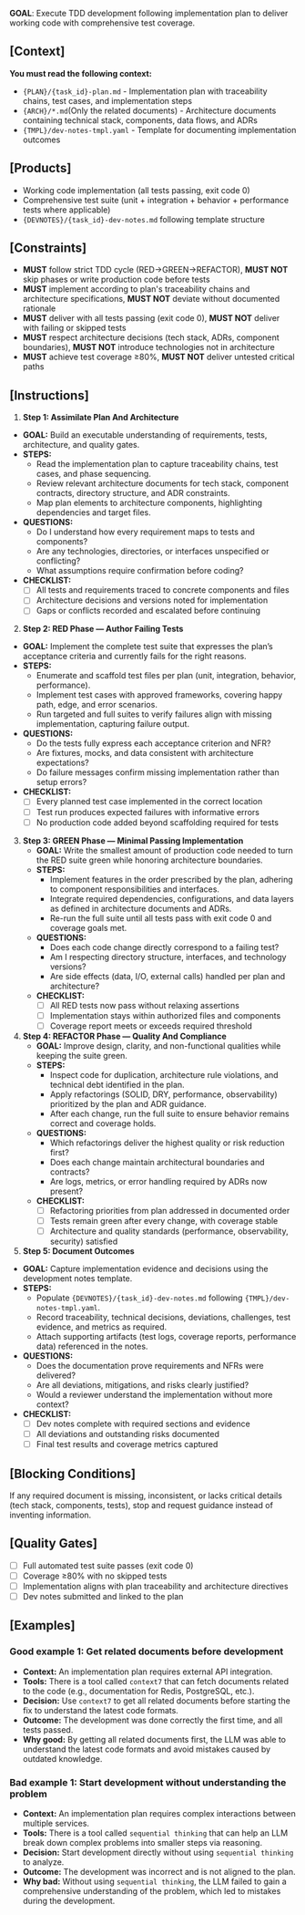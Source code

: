 **GOAL**: Execute TDD development following implementation plan to deliver working code with comprehensive test coverage.

## [Context]
**You must read the following context:**
- `{PLAN}/{task_id}-plan.md` - Implementation plan with traceability chains, test cases, and implementation steps
- `{ARCH}/*.md`(Only the related documents) - Architecture documents containing technical stack, components, data flows, and ADRs
- `{TMPL}/dev-notes-tmpl.yaml` - Template for documenting implementation outcomes

## [Products]
- Working code implementation (all tests passing, exit code 0)
- Comprehensive test suite (unit + integration + behavior + performance tests where applicable)
- `{DEVNOTES}/{task_id}-dev-notes.md` following template structure

## [Constraints]
- **MUST** follow strict TDD cycle (RED→GREEN→REFACTOR), **MUST NOT** skip phases or write production code before tests
- **MUST** implement according to plan's traceability chains and architecture specifications, **MUST NOT** deviate without documented rationale
- **MUST** deliver with all tests passing (exit code 0), **MUST NOT** deliver with failing or skipped tests
- **MUST** respect architecture decisions (tech stack, ADRs, component boundaries), **MUST NOT** introduce technologies not in architecture
- **MUST** achieve test coverage ≥80%, **MUST NOT** deliver untested critical paths

## [Instructions]
1. **Step 1: Assimilate Plan And Architecture**
  - **GOAL:** Build an executable understanding of requirements, tests, architecture, and quality gates.
  - **STEPS:**
    - Read the implementation plan to capture traceability chains, test cases, and phase sequencing.
    - Review relevant architecture documents for tech stack, component contracts, directory structure, and ADR constraints.
    - Map plan elements to architecture components, highlighting dependencies and target files.
  - **QUESTIONS:**
    - Do I understand how every requirement maps to tests and components?
    - Are any technologies, directories, or interfaces unspecified or conflicting?
    - What assumptions require confirmation before coding?
  - **CHECKLIST:**
    - [ ] All tests and requirements traced to concrete components and files
    - [ ] Architecture decisions and versions noted for implementation
    - [ ] Gaps or conflicts recorded and escalated before continuing

2. **Step 2: RED Phase — Author Failing Tests**
  - **GOAL:** Implement the complete test suite that expresses the plan’s acceptance criteria and currently fails for the right reasons.
  - **STEPS:**
    - Enumerate and scaffold test files per plan (unit, integration, behavior, performance).
    - Implement test cases with approved frameworks, covering happy path, edge, and error scenarios.
    - Run targeted and full suites to verify failures align with missing implementation, capturing failure output.
  - **QUESTIONS:**
    - Do the tests fully express each acceptance criterion and NFR?
    - Are fixtures, mocks, and data consistent with architecture expectations?
    - Do failure messages confirm missing implementation rather than setup errors?
  - **CHECKLIST:**
    - [ ] Every planned test case implemented in the correct location
    - [ ] Test run produces expected failures with informative errors
    - [ ] No production code added beyond scaffolding required for tests

3. **Step 3: GREEN Phase — Minimal Passing Implementation**
   - **GOAL:** Write the smallest amount of production code needed to turn the RED suite green while honoring architecture boundaries.
   - **STEPS:**
     - Implement features in the order prescribed by the plan, adhering to component responsibilities and interfaces.
     - Integrate required dependencies, configurations, and data layers as defined in architecture documents and ADRs.
     - Re-run the full suite until all tests pass with exit code 0 and coverage goals met.
   - **QUESTIONS:**
     - Does each code change directly correspond to a failing test?
     - Am I respecting directory structure, interfaces, and technology versions?
     - Are side effects (data, I/O, external calls) handled per plan and architecture?
   - **CHECKLIST:**
     - [ ] All RED tests now pass without relaxing assertions
     - [ ] Implementation stays within authorized files and components
     - [ ] Coverage report meets or exceeds required threshold

4. **Step 4: REFACTOR Phase — Quality And Compliance**
   - **GOAL:** Improve design, clarity, and non-functional qualities while keeping the suite green.
   - **STEPS:**
     - Inspect code for duplication, architecture rule violations, and technical debt identified in the plan.
     - Apply refactorings (SOLID, DRY, performance, observability) prioritized by the plan and ADR guidance.
     - After each change, run the full suite to ensure behavior remains correct and coverage holds.
   - **QUESTIONS:**
     - Which refactorings deliver the highest quality or risk reduction first?
     - Does each change maintain architectural boundaries and contracts?
     - Are logs, metrics, or error handling required by ADRs now present?
   - **CHECKLIST:**
     - [ ] Refactoring priorities from plan addressed in documented order
     - [ ] Tests remain green after every change, with coverage stable
     - [ ] Architecture and quality standards (performance, observability, security) satisfied

5. **Step 5: Document Outcomes**
  - **GOAL:** Capture implementation evidence and decisions using the development notes template.
  - **STEPS:**
    - Populate `{DEVNOTES}/{task_id}-dev-notes.md` following `{TMPL}/dev-notes-tmpl.yaml`.
    - Record traceability, technical decisions, deviations, challenges, test evidence, and metrics as required.
    - Attach supporting artifacts (test logs, coverage reports, performance data) referenced in the notes.
  - **QUESTIONS:**
    - Does the documentation prove requirements and NFRs were delivered?
    - Are all deviations, mitigations, and risks clearly justified?
    - Would a reviewer understand the implementation without more context?
  - **CHECKLIST:**
    - [ ] Dev notes complete with required sections and evidence
    - [ ] All deviations and outstanding risks documented
    - [ ] Final test results and coverage metrics captured

## [Blocking Conditions]
If any required document is missing, inconsistent, or lacks critical details (tech stack, components, tests), stop and request guidance instead of inventing information.

## [Quality Gates]
- [ ] Full automated test suite passes (exit code 0)
- [ ] Coverage ≥80% with no skipped tests
- [ ] Implementation aligns with plan traceability and architecture directives
- [ ] Dev notes submitted and linked to the plan

## [Examples]

### Good example 1: Get related documents before development
- **Context:** An implementation plan requires external API integration.
- **Tools:** There is a tool called `context7` that can fetch documents related to the code (e.g., documentation for Redis, PostgreSQL, etc.).
- **Decision:** Use `context7` to get all related documents before starting the fix to understand the latest code formats.
- **Outcome:** The development was done correctly the first time, and all tests passed.
- **Why good:** By getting all related documents first, the LLM was able to understand the latest code formats and avoid mistakes caused by outdated knowledge.

### Bad example 1: Start development without understanding the problem
- **Context:** An implementation plan requires complex interactions between multiple services.
- **Tools:** There is a tool called `sequential thinking` that can help an LLM break down complex problems into smaller steps via reasoning.
- **Decision:** Start development directly without using `sequential thinking` to analyze.
- **Outcome:** The development was incorrect and is not aligned to the plan.
- **Why bad:** Without using `sequential thinking`, the LLM failed to gain a comprehensive understanding of the problem, which led to mistakes during the development.